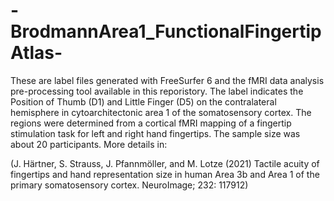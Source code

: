 # -BrodmannArea1_FunctionalFingertipAtlas-
These are label files generated with FreeSurfer 6 and the fMRI data analysis pre-processing tool available in this reporistory. The label indicates the Position of Thumb (D1) and Little Finger (D5) on the contralateral hemisphere in cytoarchitectonic area 1 of the somatosensory cortex. 
The regions were determined from a cortical fMRI mapping of a fingertip stimulation task for left and right hand fingertips. The sample size was 
about 20 participants. More details in:

(J. Härtner, S. Strauss, J. Pfannmöller, and M. Lotze (2021) Tactile acuity of fingertips and hand representation size in human Area 3b and Area 1 of the primary somatosensory cortex. NeuroImage; 232: 117912)

